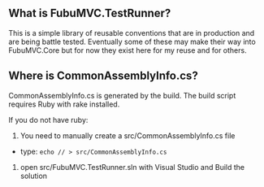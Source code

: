 What is FubuMVC.TestRunner?
--
This is a simple library of reusable conventions that are in production and are being battle tested. Eventually some of these may make their way into FubuMVC.Core but for now they exist here for my reuse and for others.

Where is CommonAssemblyInfo.cs?
--

CommonAssemblyInfo.cs is generated by the build. The build script requires Ruby with rake installed.

If you do not have ruby:

1. You need to manually create a src/CommonAssemblyInfo.cs file 

  * type: `echo // > src/CommonAssemblyInfo.cs`
  
1. open src/FubuMVC.TestRunner.sln with Visual Studio and Build the solution
